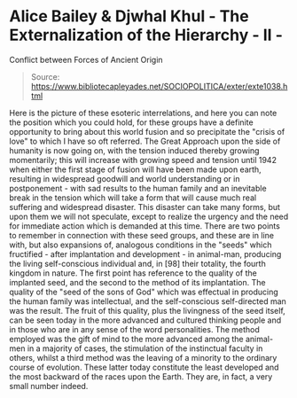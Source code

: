 # Alice Bailey & Djwhal Khul - The Externalization of the Hierarchy - II -
Conflict between Forces of Ancient Origin

> Source: https://www.bibliotecapleyades.net/SOCIOPOLITICA/exter/exte1038.html

Here is the picture of these esoteric interrelations, and here you can note the position which you could hold, for these groups have a definite opportunity to bring about this world fusion and so precipitate the "crisis of love" to which I have so oft referred. The Great Approach upon the side of humanity is now going on, with the tension induced thereby growing momentarily; this will increase with growing speed and tension until 1942 when either the first stage of fusion will have been made upon earth, resulting in widespread goodwill and world understanding or in postponement - with sad results to the human family and an inevitable break in the tension which will take a form that will cause much real suffering and widespread disaster. This disaster can take many forms, but upon them we will not speculate, except to realize the urgency and the need for immediate action which is demanded at this time.
There are two points to remember in connection with these seed groups, and these are in line with, but also expansions of, analogous conditions in the "seeds" which fructified - after implantation and development - in animal-man, producing the living self-conscious individual and, in [98] their totality, the fourth kingdom in nature. The first point has reference to the quality of the implanted seed, and the second to the method of its implantation.
The quality of the "seed of the sons of God" which was effectual in producing the human family was intellectual, and the self-conscious self-directed man was the result. The fruit of this quality, plus the livingness of the seed itself, can be seen today in the more advanced and cultured thinking people and in those who are in any sense of the word personalities.
The method employed was the gift of mind to the more advanced among the animal-men in a majority of cases, the stimulation of the instinctual faculty in others, whilst a third method was the leaving of a minority to the ordinary course of evolution. These latter today constitute the least developed and the most backward of the races upon the Earth. They are, in fact, a very small number indeed.
